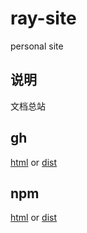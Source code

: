 # ray-site

personal site

## 说明

文档总站

## gh

[html](https://aptray.github.io/ray-site/dist/index.html) or [dist](https://aptray.github.io/ray-site/dist)

## npm

[html](https://unpkg.com/ray-site@1.0.0/dist/index.html) or [dist](https://unpkg.com/ray-site@1.0.0/dist)
